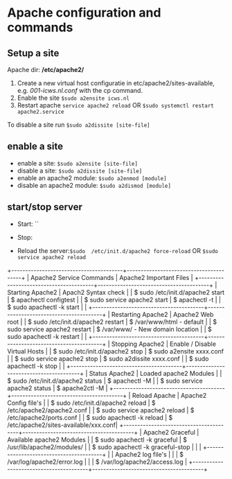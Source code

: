 # Apache configuration and commands

## Setup a site

Apache dir: **/etc/apache2/**

1. Create a new virtual host configuratie in etc/apache2/sites-available, e.g. *001-icws.nl.conf* with the cp command.
2. Enable the site `$sudo a2ensite icws.nl`
3. Restart apache `service apache2 reload` OR `$sudo systemctl restart apache2.service`

To disable a site run `$sudo a2dissite [site-file]` 

## enable a site

* enable a site: `$sudo a2ensite [site-file]`
* disable a site: `$sudo a2dissite [site-file]`
* enable an apache2 module: `$sudo a2enmod [module]`
* disable an apache2 module: `$sudo a2dismod [module]`

## start/stop server

* Start: ``

* Stop: 

* Reload the server:`$sudo  /etc/init.d/apache2 force-reload`
OR `$sudo service apache2 reload`

+----------------------------------------+----------------------------------------+
| Apache2 Service Commands               | Apache2 Important Files                |
+----------------------------------------+----------------------------------------+
| Starting Apache2                       | Apach2 Syntax check                    |
| $ sudo /etc/init.d/apache2 start       | $ apachectl configtest                 |
| $ sudo service apache2 start           | $ apachectl -t                         |
| $ sudo apachectl -k start              |                                        |
+----------------------------------------+----------------------------------------+
| Restarting Apache2                     | Apache2 Web root                       |
| $ sudo /etc/init.d/apache2 restart     | $ /var/www/html - default              |
| $ sudo service apache2 restart         | $ /var/www/ - New domain location      |
| $ sudo apachectl -k restart            |                                        |
+----------------------------------------+----------------------------------------+
| Stopping Apache2                       | Enable / Disable Virtual Hosts         |
| $ sudo /etc/init.d/apache2 stop        | $ sudo a2ensite xxxx.conf              |
| $ sudo service apache2 stop            | $ sudo a2dissite xxxx.conf             |
| $ sudo apachectl -k stop               |                                        |
+----------------------------------------+----------------------------------------+
| Status Apache2                         | Loaded apache2 Modules                 |
| $ sudo /etc/init.d/apache2 status      | $ apachectl -M                         |
| $ sudo service apache2 status          | $ apache2ctl -M                        |
+----------------------------------------+----------------------------------------+
| Reload Apache                          | Apache2 Config file's                  |
| $ sudo /etc/init.d/apache2 reload      | $ /etc/apache2/apache2.conf            |
| $ sudo service apache2 reload          | $ /etc/apache2/ports.conf              |
| $ sudo apachectl -k reload             | $ /etc/apache2/sites-available/xxx.conf|
+----------------------------------------+----------------------------------------+
| Apache2 Graceful                       | Available apache2 Modules              |
| $ sudo apachectl -k graceful           | $ /usr/lib/apache2/modules/            |
| $ sudo apachectl -k graceful-stop      |                                        |
|                                        +----------------------------------------+
|                                        | Apache2 log file's                     |
|                                        | $ /var/log/apache2/error.log           |
|                                        | $ /var/log/apache2/access.log          |
+----------------------------------------+----------------------------------------+
